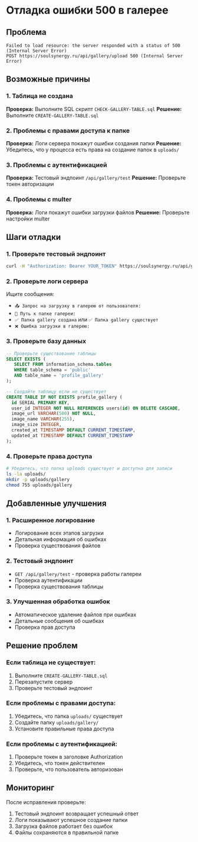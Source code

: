 # Отладка ошибки 500 в галерее

## Проблема
```
Failed to load resource: the server responded with a status of 500 (Internal Server Error)
POST https://soulsynergy.ru/api/gallery/upload 500 (Internal Server Error)
```

## Возможные причины

### 1. Таблица не создана
**Проверка:** Выполните SQL скрипт `CHECK-GALLERY-TABLE.sql`
**Решение:** Выполните `CREATE-GALLERY-TABLE.sql`

### 2. Проблемы с правами доступа к папке
**Проверка:** Логи сервера покажут ошибки создания папки
**Решение:** Убедитесь, что у процесса есть права на создание папок в `uploads/`

### 3. Проблемы с аутентификацией
**Проверка:** Тестовый эндпоинт `/api/gallery/test`
**Решение:** Проверьте токен авторизации

### 4. Проблемы с multer
**Проверка:** Логи покажут ошибки загрузки файлов
**Решение:** Проверьте настройки multer

## Шаги отладки

### 1. Проверьте тестовый эндпоинт
```bash
curl -H "Authorization: Bearer YOUR_TOKEN" https://soulsynergy.ru/api/gallery/test
```

### 2. Проверьте логи сервера
Ищите сообщения:
- `📤 Запрос на загрузку в галерею от пользователя:`
- `📁 Путь к папке галереи:`
- `✅ Папка gallery создана` или `✅ Папка gallery существует`
- `❌ Ошибка загрузки в галерею:`

### 3. Проверьте базу данных
```sql
-- Проверьте существование таблицы
SELECT EXISTS (
   SELECT FROM information_schema.tables 
   WHERE table_schema = 'public' 
   AND table_name = 'profile_gallery'
);

-- Создайте таблицу если не существует
CREATE TABLE IF NOT EXISTS profile_gallery (
  id SERIAL PRIMARY KEY,
  user_id INTEGER NOT NULL REFERENCES users(id) ON DELETE CASCADE,
  image_url VARCHAR(500) NOT NULL,
  image_name VARCHAR(255),
  image_size INTEGER,
  created_at TIMESTAMP DEFAULT CURRENT_TIMESTAMP,
  updated_at TIMESTAMP DEFAULT CURRENT_TIMESTAMP
);
```

### 4. Проверьте права доступа
```bash
# Убедитесь, что папка uploads существует и доступна для записи
ls -la uploads/
mkdir -p uploads/gallery
chmod 755 uploads/gallery
```

## Добавленные улучшения

### 1. Расширенное логирование
- Логирование всех этапов загрузки
- Детальная информация об ошибках
- Проверка существования файлов

### 2. Тестовый эндпоинт
- `GET /api/gallery/test` - проверка работы галереи
- Проверка аутентификации
- Проверка существования таблицы

### 3. Улучшенная обработка ошибок
- Автоматическое удаление файлов при ошибках
- Детальные сообщения об ошибках
- Проверка прав доступа

## Решение проблем

### Если таблица не существует:
1. Выполните `CREATE-GALLERY-TABLE.sql`
2. Перезапустите сервер
3. Проверьте тестовый эндпоинт

### Если проблемы с правами доступа:
1. Убедитесь, что папка `uploads/` существует
2. Создайте папку `uploads/gallery/`
3. Установите правильные права доступа

### Если проблемы с аутентификацией:
1. Проверьте токен в заголовке Authorization
2. Убедитесь, что токен действителен
3. Проверьте, что пользователь авторизован

## Мониторинг

После исправления проверьте:
1. Тестовый эндпоинт возвращает успешный ответ
2. Логи показывают успешное создание папки
3. Загрузка файлов работает без ошибок
4. Файлы сохраняются в правильной папке
